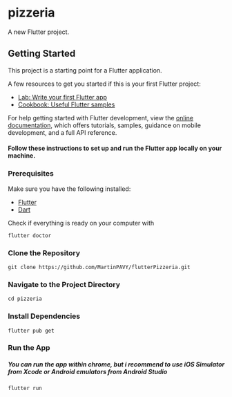# pizzeria

A new Flutter project.

## Getting Started

This project is a starting point for a Flutter application.

A few resources to get you started if this is your first Flutter project:

- [Lab: Write your first Flutter app](https://docs.flutter.dev/get-started/codelab)
- [Cookbook: Useful Flutter samples](https://docs.flutter.dev/cookbook)

For help getting started with Flutter development, view the
[online documentation](https://docs.flutter.dev/), which offers tutorials,
samples, guidance on mobile development, and a full API reference.

#### Follow these instructions to set up and run the Flutter app locally on your machine.

### Prerequisites

Make sure you have the following installed:

- [Flutter](https://flutter.dev/docs/get-started/install)
- [Dart](https://dart.dev/get-dart)

Check if everything is ready on your computer with

```
flutter doctor
```

### Clone the Repository

```
git clone https://github.com/MartinPAVY/flutterPizzeria.git
```

### Navigate to the Project Directory

```
cd pizzeria
```

### Install Dependencies

```
flutter pub get
```

### Run the App

##### You can run the app within chrome, but i recommend to use iOS Simulator from Xcode or Android emulators from Android Studio

```
flutter run
```
